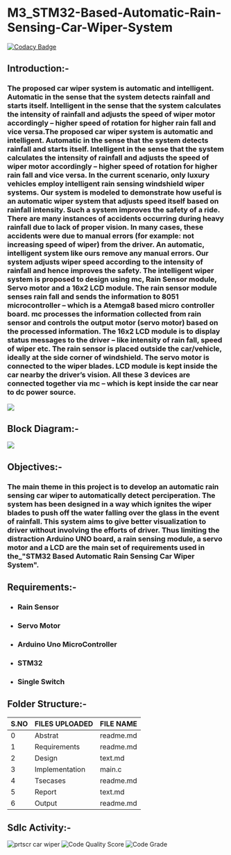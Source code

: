 # M3_STM32-Based-Automatic-Rain-Sensing-Car-Wiper-System

[![Codacy Badge](https://api.codacy.com/project/badge/Grade/d5537028877d4a23879b98767df8cd56)](https://app.codacy.com/gh/NagaveniGowthakatla/M3_Automatic-Rain-Sensing-Car-Wiper-System?utm_source=github.com&utm_medium=referral&utm_content=NagaveniGowthakatla/M3_Automatic-Rain-Sensing-Car-Wiper-System&utm_campaign=Badge_Grade_Settings)

## Introduction:-
### The proposed car wiper system is automatic and intelligent. Automatic in the sense that the system detects rainfall and starts itself. Intelligent in the sense that the system calculates the intensity of rainfall and adjusts the speed of wiper motor accordingly – higher speed of rotation for higher rain fall and vice versa.The proposed car wiper system is automatic and intelligent. Automatic in the sense that the system detects rainfall and starts itself. Intelligent in the sense that the system calculates the intensity of rainfall and adjusts the speed of wiper motor accordingly – higher speed of rotation for higher rain fall and vice versa. In the current scenario, only luxury vehicles employ intelligent rain sensing windshield wiper systems. Our system is modeled to demonstrate how useful is an automatic wiper system that adjusts speed itself based on rainfall intensity. Such a system improves the safety of a ride. There are many instances of accidents occurring during heavy rainfall due to lack of proper vision. In many cases, these accidents were due to manual errors (for example: not increasing speed of wiper) from the driver. An automatic, intelligent system like ours remove any manual errors. Our system adjusts wiper speed according to the intensity of rainfall and hence improves the safety. The intelligent wiper system is proposed to design using mc, Rain Sensor module, Servo motor and a 16x2 LCD module. The rain sensor module senses rain fall and sends the information to 8051 microcontroller – which is a Atemga8 based micro controller board. mc processes the information collected from rain sensor and controls the output motor (servo motor) based on the processed information. The 16x2 LCD module is to display status messages to the driver – like intensity of rain fall, speed of wiper etc. The rain sensor is placed outside the car/vehicle, ideally at the side corner of windshield. The servo motor is connected to the wiper blades. LCD module is kept inside the car nearby the driver’s vision. All these 3 devices are connected together via mc – which is kept inside the car near to dc power source.

![](https://s3.amazonaws.com/assets.knowyourparts.com/app/uploads/2013/07/926942wipersrai_00000046668.jpg)

## Block Diagram:-

![](https://nevonprojects.com/wp-content/uploads/2015/08/Rain-Sensing-Automatic-Car-Wiper-block.png)

## Objectives:-

### The main theme in this project is to develop an automatic rain sensing car wiper to automatically detect perciperation. The system has been designed in a way which ignites the wiper blades to push off the water falling over the glass in the event of rainfall. This system aims to give better visualization to driver without involving the efforts of driver. Thus limiting the distraction Arduino UNO board, a rain sensing module, a servo motor and a LCD are the main set of requirements used in the_"STM32 Based Automatic Rain Sensing Car Wiper System".

## Requirements:-
* ###  Rain Sensor
* ###  Servo Motor
* ###  Arduino Uno MicroController
* ###  STM32
* ### Single Switch

## Folder Structure:-
|S.NO|FILES UPLOADED|FILE NAME|
|----|--------------|---------|
|0|Abstrat|readme.md|
|1|Requirements|readme.md|
|2|Design|text.md|
|3|Implementation|main.c|
|4|Tsecases|readme.md|
|5|Report|text.md|
|6|Output|readme.md|

## Sdlc Activity:-
![prtscr car  wiper](https://user-images.githubusercontent.com/101544562/168419021-93cebdd9-d791-4f46-a761-27635c921739.png)
![Code Quality Score](https://api.codiga.io/project/33305/score/svg)
![Code Grade](https://api.codiga.io/project/33305/status/svg)



